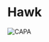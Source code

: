 # Hawk 

![CAPA](https://lh3.googleusercontent.com/VzR7LezCJOzQkjoWN7lHfiieFGn1H8pQjaf4pNXaLy0rhgvnNWdTo3hcasRJcBBWU5QFMg=s137)
